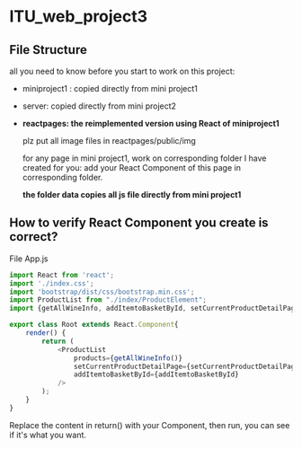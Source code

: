 # ITU_web_project3


## File Structure
all you need to know before you start to work on this project:
- miniproject1 : copied directly from mini project1
- server: copied directly from mini project2
- **reactpages: the reimplemented version using React of miniproject1**

  plz put all image files in reactpages/public/img
  
  for any page in mini project1, work on corresponding folder I have created for you: add your React Component of this page in corresponding folder.
  
  **the folder data copies all js file directly from mini project1**

## How to verify React Component you create is correct?
File App.js
```javascript
import React from 'react';
import './index.css';
import 'bootstrap/dist/css/bootstrap.min.css';
import ProductList from "./index/ProductElement";
import {getAllWineInfo, addItemtoBasketById, setCurrentProductDetailPage } from "./data/winedata"

export class Root extends React.Component{
    render() {
        return (
            <ProductList
                products={getAllWineInfo()}
                setCurrentProductDetailPage={setCurrentProductDetailPage}
                addItemtoBasketById={addItemtoBasketById}
            />
        );
    }
}
```
Replace the content in return() with your Component, then run, you can see if it's what you want.


